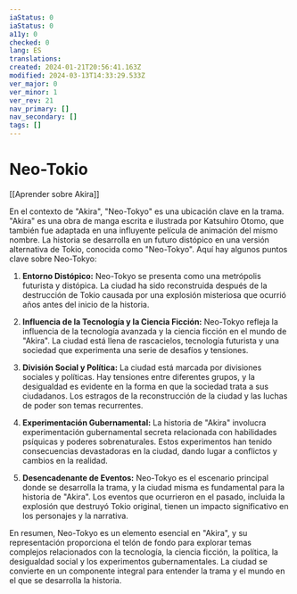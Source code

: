 ```yaml
---
iaStatus: 0
iaStatus: 0
a11y: 0
checked: 0
lang: ES
translations: 
created: 2024-01-21T20:56:41.163Z
modified: 2024-03-13T14:33:29.533Z
ver_major: 0
ver_minor: 1
ver_rev: 21
nav_primary: []
nav_secondary: []
tags: []
---
```

# Neo-Tokio

[[Aprender sobre Akira]]

En el contexto de "Akira", "Neo-Tokyo" es una ubicación clave en la trama. "Akira" es una obra de manga escrita e ilustrada por Katsuhiro Otomo, que también fue adaptada en una influyente película de animación del mismo nombre. La historia se desarrolla en un futuro distópico en una versión alternativa de Tokio, conocida como "Neo-Tokyo". Aquí hay algunos puntos clave sobre Neo-Tokyo:

1. **Entorno Distópico:** Neo-Tokyo se presenta como una metrópolis futurista y distópica. La ciudad ha sido reconstruida después de la destrucción de Tokio causada por una explosión misteriosa que ocurrió años antes del inicio de la historia.

2. **Influencia de la Tecnología y la Ciencia Ficción:** Neo-Tokyo refleja la influencia de la tecnología avanzada y la ciencia ficción en el mundo de "Akira". La ciudad está llena de rascacielos, tecnología futurista y una sociedad que experimenta una serie de desafíos y tensiones.

3. **División Social y Política:** La ciudad está marcada por divisiones sociales y políticas. Hay tensiones entre diferentes grupos, y la desigualdad es evidente en la forma en que la sociedad trata a sus ciudadanos. Los estragos de la reconstrucción de la ciudad y las luchas de poder son temas recurrentes.

4. **Experimentación Gubernamental:** La historia de "Akira" involucra experimentación gubernamental secreta relacionada con habilidades psíquicas y poderes sobrenaturales. Estos experimentos han tenido consecuencias devastadoras en la ciudad, dando lugar a conflictos y cambios en la realidad.

5. **Desencadenante de Eventos:** Neo-Tokyo es el escenario principal donde se desarrolla la trama, y la ciudad misma es fundamental para la historia de "Akira". Los eventos que ocurrieron en el pasado, incluida la explosión que destruyó Tokio original, tienen un impacto significativo en los personajes y la narrativa.

En resumen, Neo-Tokyo es un elemento esencial en "Akira", y su representación proporciona el telón de fondo para explorar temas complejos relacionados con la tecnología, la ciencia ficción, la política, la desigualdad social y los experimentos gubernamentales. La ciudad se convierte en un componente integral para entender la trama y el mundo en el que se desarrolla la historia.